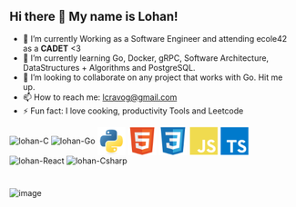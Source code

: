 ## Hi there 👋 My name is Lohan!

- 🔭 I’m currently Working as a Software Engineer and attending ecole42 as a **CADET** <3
- 🌱 I’m currently learning Go, Docker, gRPC, Software Architecture, DataStructures + Algorithms and PostgreSQL.
- 👯 I’m looking to collaborate on any project that works with Go. Hit me up.
- 📫 How to reach me: lcravog@gmail.com
- ⚡ Fun fact: I love cooking, productivity Tools and Leetcode

<div style="display: inline_block; margin-bottom: 40px;">
  <img align="center" alt="lohan-C" height="50" width="50" src="https://cdn.jsdelivr.net/gh/devicons/devicon/icons/c/c-original.svg">
  <img align="center" alt="lohan-Go" height="65" width="60" src="https://cdn.jsdelivr.net/gh/devicons/devicon/icons/go/go-original-wordmark.svg" />
  <img align="center" alt="lohan-Python" height="50" width="50" src="https://raw.githubusercontent.com/devicons/devicon/master/icons/python/python-original.svg">
  <img align="center" alt="lohan-HTML" height="50" width="50" src="https://raw.githubusercontent.com/devicons/devicon/master/icons/html5/html5-original.svg">
  <img align="center" alt="lohan-CSS" height="50" width="50" src="https://raw.githubusercontent.com/devicons/devicon/master/icons/css3/css3-original.svg">
  <img align="center" alt="lohan-Js" height="50" width="50" src="https://raw.githubusercontent.com/devicons/devicon/master/icons/javascript/javascript-plain.svg">
  <img align="center" alt="lohan-Ts" height="50" width="50" src="https://raw.githubusercontent.com/devicons/devicon/master/icons/typescript/typescript-plain.svg">
  <img align="center" alt="lohan-React" height="50" width="50" src="https://cdn.jsdelivr.net/gh/devicons/devicon/icons/react/react-original.svg" />
  <img align="center" alt="lohan-Csharp" height="50" width="50" src="https://cdn.jsdelivr.net/gh/devicons/devicon/icons/csharp/csharp-original.svg" />  
</div>


![image](https://github.com/LohanGuedes/LohanGuedes/assets/61142917/274a132c-88e3-47c5-a16f-712876376b5b)
